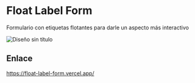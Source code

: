 # Float Label Form
Formulario con etiquetas flotantes para darle un aspecto más interactivo

![Diseño sin título](https://user-images.githubusercontent.com/16647012/158883006-884b4954-4455-456b-ad66-9c39bbeaf2c2.gif)

## Enlace
https://float-label-form.vercel.app/
